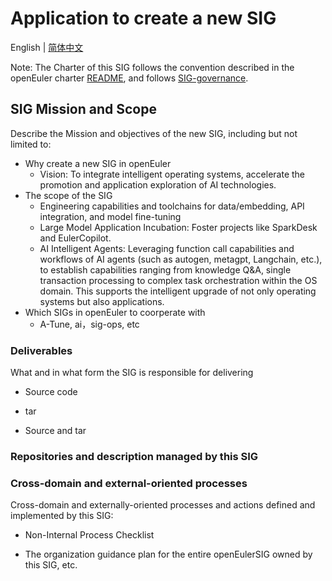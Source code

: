 
# Application to create a new SIG
English | [简体中文](./sig-intelligence_cn.md)


Note: The Charter of this SIG follows the convention described in the openEuler charter [README](/en/governance/README.md), and follows [SIG-governance](/en/technical-committee/governance/SIG-governance.md).

## SIG Mission and Scope

Describe the Mission and objectives of the new SIG, including but not limited to:

- Why create a new SIG in openEuler
  - Vision: To integrate intelligent operating systems, accelerate the promotion and application exploration of AI technologies.
- The scope of the SIG
  - Engineering capabilities and toolchains for data/embedding, API integration, and model fine-tuning
  - Large Model Application Incubation: Foster projects like SparkDesk and EulerCopilot.
  - AI Intelligent Agents: Leveraging function call capabilities and workflows of AI agents (such as autogen, metagpt, Langchain, etc.), to establish capabilities ranging from knowledge Q&A, single transaction processing to complex task orchestration within the OS domain. This supports the intelligent upgrade of not only operating systems but also applications.
- Which SIGs in openEuler to coorperate with 
  - A-Tune, ai，sig-ops, etc


### Deliverables

What and in what form the SIG is responsible for delivering
 
- Source code

- tar

- Source and tar
 

### Repositories and description managed by this SIG


### Cross-domain and external-oriented processes

Cross-domain and externally-oriented processes and actions defined and implemented by this SIG:

- Non-Internal Process Checklist

- The organization guidance plan for the entire openEulerSIG owned by this SIG, etc.

